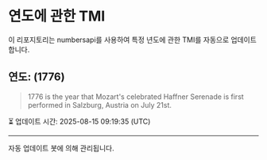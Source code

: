 
# 연도에 관한 TMI

이 리포지토리는 numbersapi를 사용하여 특정 년도에 관한 TMI를 자동으로 업데이트합니다.

## 연도: (1776)
> 1776 is the year that Mozart's celebrated Haffner Serenade is first performed in Salzburg, Austria on July 21st.

⏳ 업데이트 시간: 2025-08-15 09:19:35 (UTC)

---
자동 업데이트 봇에 의해 관리됩니다.
